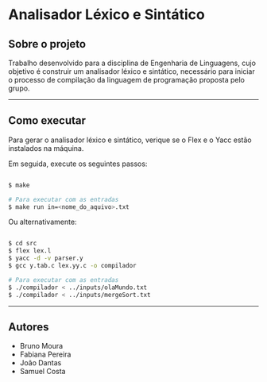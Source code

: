 # Analisador Léxico e Sintático

## Sobre o projeto

Trabalho desenvolvido para a disciplina de Engenharia de Linguagens, cujo objetivo é construir um analisador léxico e sintático, necessário para iniciar o processo de compilação da linguagem de programação proposta pelo grupo.

---

## Como executar

Para gerar o analisador léxico e sintático, verique se o Flex e o Yacc estão instalados na máquina.

Em seguida, execute os seguintes passos:

```bash

$ make

# Para executar com as entradas
$ make run in=<nome_do_aquivo>.txt
```

Ou alternativamente:

```bash

$ cd src
$ flex lex.l
$ yacc -d -v parser.y
$ gcc y.tab.c lex.yy.c -o compilador

# Para executar com as entradas
$ ./compilador < ../inputs/olaMundo.txt
$ ./compilador < ../inputs/mergeSort.txt

```

---

## Autores

- Bruno Moura
- Fabiana Pereira
- João Dantas
- Samuel Costa
